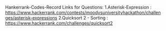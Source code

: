 Hankerrank-Codes-Record
Links for Questions:
1.Asterisk-Expression : https://www.hackerrank.com/contests/moodysuniversityhackathon/challenges/asterisk-expressions
2.Quicksort 2 - Sorting : https://www.hackerrank.com/challenges/quicksort2


